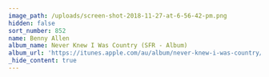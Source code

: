 ```yaml
---
image_path: /uploads/screen-shot-2018-11-27-at-6-56-42-pm.png
hidden: false
sort_number: 852
name: Benny Allen
album_name: Never Knew I Was Country (SFR - Album)
album_url: 'https://itunes.apple.com/au/album/never-knew-i-was-country/1439543141'
_hide_content: true
---
```


